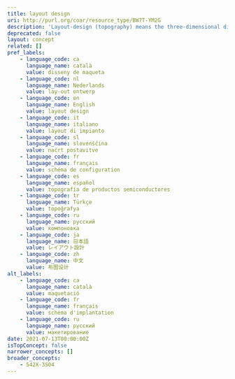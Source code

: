 ```yaml
---
title: layout design
uri: http://purl.org/coar/resource_type/BW7T-YM2G
description: 'Layout-design (topography) means the three-dimensional disposition, however expressed, of the interconnections of an integrated circuit, or such a three-dimensional disposition prepared for an integrated circuit intended for manufacture the elements of an integrated circuit (at least one of which is an active element) and of some or all. [Source: https://www.wipo.int/edocs/lexdocs/laws/en/hk/hk028en.pdf]'
deprecated: false
layout: concept
related: []
pref_labels:
    - language_code: ca
      language_name: català
      value: disseny de maqueta
    - language_code: nl
      language_name: Nederlands
      value: lay-out ontwerp
    - language_code: en
      language_name: English
      value: layout design
    - language_code: it
      language_name: italiano
      value: layout di impianto
    - language_code: sl
      language_name: slovenščina
      value: načrt postavitve
    - language_code: fr
      language_name: français
      value: schéma de configuration
    - language_code: es
      language_name: español
      value: topografía de productos semiconductores
    - language_code: tr
      language_name: Türkçe
      value: topoğrafya
    - language_code: ru
      language_name: русский
      value: компоновка
    - language_code: ja
      language_name: 日本語
      value: レイアウト設計
    - language_code: zh
      language_name: 中文
      value: 布图设计
alt_labels:
    - language_code: ca
      language_name: català
      value: maquetació
    - language_code: fr
      language_name: français
      value: schéma d'implantation
    - language_code: ru
      language_name: русский
      value: макетирование
date: 2021-07-13T00:00:00Z
isTopConcept: false
narrower_concepts: []
broader_concepts:
    - 542X-3S04
---
```


